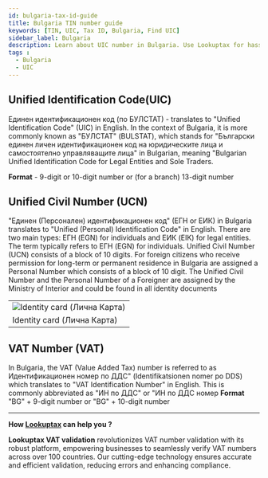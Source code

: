 ```yaml
---
id: bulgaria-tax-id-guide
title: Bulgaria TIN number guide
keywords: [TIN, UIC, Tax ID, Bulgaria, Find UIC]
sidebar_label: Bulgaria
description: Learn about UIC number in Bulgaria. Use Lookuptax for hassle-free tax id validation in Bulgaria and other 100+ countries
tags : 
  - Bulgaria
  - UIC
---
```


##  Unified Identification Code(UIC)
Единен идентификационен код (по БУЛСТАТ) - translates to "Unified Identification Code" (UIC) in English. In the context of Bulgaria, it is more commonly known as "БУЛСТАТ" (BULSTAT), which stands for "Български единен личен идентификационен код на юридическите лица и самостоятелно управляващите лица" in Bulgarian, meaning "Bulgarian Unified Identification Code for Legal Entities and Sole Traders.

**Format**  - 9-digit or 10-digit number or (for a branch) 13-digit number

## Unified Civil Number (UCN)
"Единен (Персонален) идентификационен код" (ЕГН or ЕИК) in Bulgaria translates to "Unified (Personal) Identification Code" in English. There are two main types: ЕГН (EGN) for individuals and ЕИК (EIK) for legal entities. The term typically refers to ЕГН (EGN) for individuals. Unified Civil Number (UCN) consists of a block of 10 digits. For foreign citizens who receive permission for long-term or permanent residence in Bulgaria are assigned a Personal Number which consists of a block of 10 digit. The Unified Civil Number and the Personal Number of a Foreigner are assigned by the Ministry of Interior and could be found in all identity documents

<table align="center" border="0px" border-color="#dedede"><tr><td>
  <img src="/docs/img/taxid/Identity-card.PNG" alt="Identity card (Лична Карта)"/>
  </td></tr>
  <tr><td>Identity card (Лична Карта)</td></tr>
</table>

## VAT Number (VAT)
In Bulgaria, the VAT (Value Added Tax) number is referred to as Идентификационен номер по ДДС" (Identifikatsionen nomer po DDS) which translates to "VAT Identification Number" in English. This is commonly abbreviated as "ИН по ДДС" or "ИН по ДДС номер
**Format** "BG" + 9-digit number or "BG" + 10-digit number

----
**How [Lookuptax](https://lookuptax.com/) can help you ?**

**Lookuptax VAT validation** revolutionizes VAT number validation with its robust platform, empowering businesses to seamlessly verify VAT numbers across over 100 countries. Our cutting-edge technology ensures accurate and efficient validation, reducing errors and enhancing compliance.

